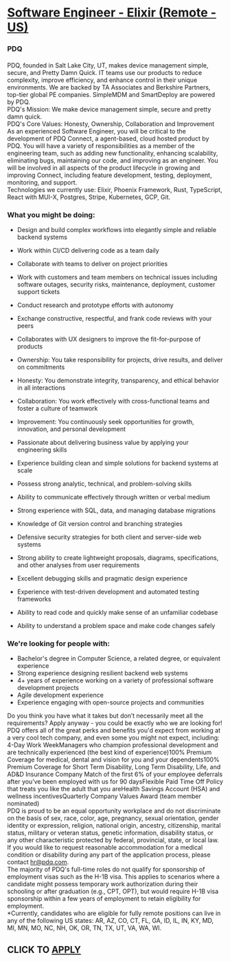 # [Software Engineer - Elixir (Remote - US)](https://www.remotewlb.com/apply/software-engineer-elixir-remote-us-87472)  
### PDQ  
####  
PDQ, founded in Salt Lake City, UT, makes device management simple, secure, and Pretty Damn Quick. IT teams use our products to reduce complexity, improve efficiency, and enhance control in their unique environments. We are backed by TA Associates and Berkshire Partners, top-tier global PE companies. SimpleMDM and SmartDeploy are powered by PDQ.  
PDQ's Mission: We make device management simple, secure and pretty damn quick.  
PDQ's Core Values: Honesty, Ownership, Collaboration and Improvement  
As an experienced Software Engineer, you will be critical to the development of PDQ Connect, a agent-based, cloud hosted product by PDQ. You will have a variety of responsibilities as a member of the engineering team, such as adding new functionality, enhancing scalability, eliminating bugs, maintaining our code, and improving as an engineer. You will be involved in all aspects of the product lifecycle in growing and improving Connect, including feature development, testing, deployment, monitoring, and support.  
Technologies we currently use: Elixir, Phoenix Framework, Rust, TypeScript, React with MUI-X, Postgres, Stripe, Kubernetes, GCP, Git.

### What you might be doing:

  * Design and build complex workflows into elegantly simple and reliable backend systems 
  * Work within CI/CD delivering code as a team daily 
  * Collaborate with teams to deliver on project priorities 
  * Work with customers and team members on technical issues including software outages, security risks, maintenance, deployment, customer support tickets 
  * Conduct research and prototype efforts with autonomy 
  * Exchange constructive, respectful, and frank code reviews with your peers 
  * Collaborates with UX designers to improve the fit-for-purpose of products 

  * Ownership: You take responsibility for projects, drive results, and deliver on commitments 
  * Honesty: You demonstrate integrity, transparency, and ethical behavior in all interactions 
  * Collaboration: You work effectively with cross-functional teams and foster a culture of teamwork 
  * Improvement: You continuously seek opportunities for growth, innovation, and personal development 
  * Passionate about delivering business value by applying your engineering skills 
  * Experience building clean and simple solutions for backend systems at scale 
  * Possess strong analytic, technical, and problem-solving skills 
  * Ability to communicate effectively through written or verbal medium 
  * Strong experience with SQL, data, and managing database migrations 
  * Knowledge of Git version control and branching strategies 
  * Defensive security strategies for both client and server-side web systems 
  * Strong ability to create lightweight proposals, diagrams, specifications, and other analyses from user requirements 
  * Excellent debugging skills and pragmatic design experience 
  * Experience with test-driven development and automated testing frameworks 
  * Ability to read code and quickly make sense of an unfamiliar codebase 
  * Ability to understand a problem space and make code changes safely 

### We're looking for people with:

  * Bachelor's degree in Computer Science, a related degree, or equivalent experience 
  * Strong experience designing resilient backend web systems 
  * 4+ years of experience working on a variety of professional software development projects 
  * Agile development experience 
  * Experience engaging with open-source projects and communities 

Do you think you have what it takes but don’t necessarily meet all the requirements? Apply anyway - you could be exactly who we are looking for!  
PDQ offers all of the great perks and benefits you'd expect from working at a very cool tech company, and even some you might not expect, including: 4-Day Work WeekManagers who champion professional development and are technically experienced (the best kind of experience)100% Premium Coverage for medical, dental and vision for you and your dependents100% Premium Coverage for Short Term Disability, Long Term Disability, Life, and AD&D Insurance Company Match of the first 6% of your employee deferrals after you’ve been employed with us for 90 daysFlexible Paid Time Off Policy that treats you like the adult that you areHealth Savings Account (HSA) and wellness incentivesQuarterly Company Values Award (team member nominated)  
PDQ is proud to be an equal opportunity workplace and do not discriminate on the basis of sex, race, color, age, pregnancy, sexual orientation, gender identity or expression, religion, national origin, ancestry, citizenship, marital status, military or veteran status, genetic information, disability status, or any other characteristic protected by federal, provincial, state, or local law. If you would like to request reasonable accommodation for a medical condition or disability during any part of the application process, please contact hr@pdq.com.  
The majority of PDQ's full-time roles do not qualify for sponsorship of employment visas such as the H-1B visa. This applies to scenarios where a candidate might possess temporary work authorization during their schooling or after graduation (e.g., CPT, OPT), but would require H-1B visa sponsorship within a few years of employment to retain eligibility for employment.  
*Currently, candidates who are eligible for fully remote positions can live in any of the following US states: AR, AZ, CO, CT, FL, GA, ID, IL, IN, KY, MD, MI, MN, MO, NC, NH, OK, OR, TN, TX, UT, VA, WA, WI.  
## CLICK TO [APPLY](https://www.remotewlb.com/apply/software-engineer-elixir-remote-us-87472)

